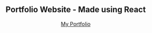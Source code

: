
<div align='center'>
  <h2>
  Portfolio Website - Made using React
</h2>
<a href='https://617990fe4b92b4534299093b--flamboyant-cori-f17ddc.netlify.app/'>My Portfolio</a>
</div>
